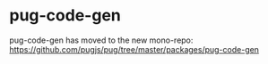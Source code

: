 # pug-code-gen

pug-code-gen has moved to the new mono-repo: https://github.com/pugjs/pug/tree/master/packages/pug-code-gen
